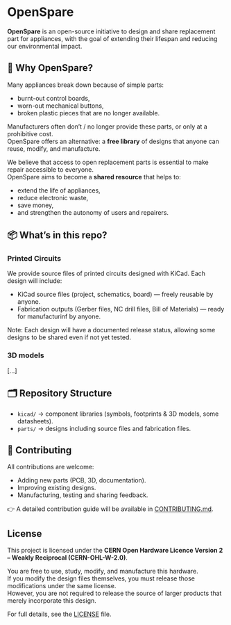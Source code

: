 # OpenSpare

**OpenSpare** is an open-source initiative to design and share replacement part for appliances, with the goal of extending their lifespan and reducing our environmental impact.

## 🚀 Why OpenSpare?

Many appliances break down because of simple parts:  
- burnt-out control boards,  
- worn-out mechanical buttons,  
- broken plastic pieces that are no longer available.  

Manufacturers often don’t / no longer provide these parts, or only at a prohibitive cost.  
OpenSpare offers an alternative: a **free library** of designs that anyone can reuse, modify, and manufacture.

We believe that access to open replacement parts is essential to make repair accessible to everyone.  
OpenSpare aims to become a **shared resource** that helps to:  
- extend the life of appliances,  
- reduce electronic waste,
- save money,  
- and strengthen the autonomy of users and repairers.  


## 📦 What’s in this repo?

### Printed Circuits

We provide source files of printed circuits designed with KiCad. Each design will include:

- KiCad source files (project, schematics, board) — freely reusable by anyone.
- Fabrication outputs (Gerber files, NC drill files, Bill of Materials) — ready for manufacturinf by anyone.

Note: Each design will have a documented release status, allowing some designs to be shared even if not yet tested.

### 3D models

[...]


## 🗂️ Repository Structure

- `kicad/` → component libraries (symbols, footprints & 3D models, some datasheets). 
- `parts/` → designs including source files and fabrication files.


## 🤝 Contributing

All contributions are welcome:  
- Adding new parts (PCB, 3D, documentation).  
- Improving existing designs.  
- Manufacturing, testing and sharing feedback. 

👉 A detailed contribution guide will be available in [CONTRIBUTING.md](./CONTRIBUTING.md).

## License

This project is licensed under the **CERN Open Hardware Licence Version 2 – Weakly Reciprocal (CERN-OHL-W-2.0)**.

You are free to use, study, modify, and manufacture this hardware.  
If you modify the design files themselves, you must release those modifications under the same license.  
However, you are not required to release the source of larger products that merely incorporate this design.

For full details, see the [LICENSE](./LICENSE) file.
